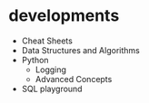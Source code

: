 # developments

- Cheat Sheets
- Data Structures and Algorithms
- Python
    - Logging
    - Advanced Concepts
- SQL playground
